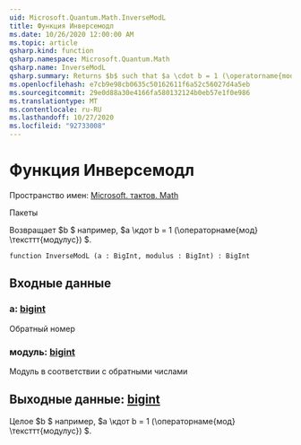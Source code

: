 ```yaml
---
uid: Microsoft.Quantum.Math.InverseModL
title: Функция Инверсемодл
ms.date: 10/26/2020 12:00:00 AM
ms.topic: article
qsharp.kind: function
qsharp.namespace: Microsoft.Quantum.Math
qsharp.name: InverseModL
qsharp.summary: Returns $b$ such that $a \cdot b = 1 (\operatorname{mod} \texttt{modulus})$.
ms.openlocfilehash: e7cb9e98cb0635c50162611f6a52c56027d4a5eb
ms.sourcegitcommit: 29e0d88a30e4166fa580132124b0eb57e1f0e986
ms.translationtype: MT
ms.contentlocale: ru-RU
ms.lasthandoff: 10/27/2020
ms.locfileid: "92733008"
---
```

# <a name="inversemodl-function"></a>Функция Инверсемодл

Пространство имен: [Microsoft. тактов. Math](xref:Microsoft.Quantum.Math)

Пакеты [](https://nuget.org/packages/)


Возвращает $b $ например, $a \кдот b = 1 (\операторнаме{мод} \тексттт{модулус}) $.

```qsharp
function InverseModL (a : BigInt, modulus : BigInt) : BigInt
```


## <a name="input"></a>Входные данные

### <a name="a--bigint"></a>a: [bigint](xref:microsoft.quantum.lang-ref.bigint)

Обратный номер


### <a name="modulus--bigint"></a>модуль: [bigint](xref:microsoft.quantum.lang-ref.bigint)

Модуль в соответствии с обратными числами



## <a name="output--bigint"></a>Выходные данные: [bigint](xref:microsoft.quantum.lang-ref.bigint)

Целое $b $ например, $a \кдот b = 1 (\операторнаме{мод} \тексттт{модулус}) $.